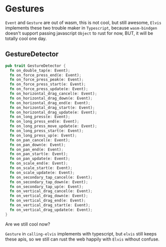# Gestures

`Event` and `Gesture` are out of wasm, this is not cool, but still awesome, `Elvis` implements these two trouble maker in `Typescript`, because `wasm-bindgen` doesn't support passing javascript `Object` to rust for now, BUT, it will be totally cool one day.

## GestureDetector
```rust
pub trait GestureDetector {
  fn on_double_tap(e: Event);
  fn on_force_press_end(e: Event);
  fn on_force_press_peak(e: Event);
  fn on_force_press_start(e: Event);
  fn on_force_press_update(e: Event);
  fn on_horizontal_drag_cancel(e: Event);
  fn on_horizontal_drag_down(e: Event);
  fn on_horizontal_drag_end(e: Event);
  fn on_horizontal_drag_start(e: Event);
  fn on_horizontal_drag_update(e: Event);
  fn on_long_press(e: Event);
  fn on_long_press_end(e: Event);
  fn on_long_press_move_update(e: Event);
  fn on_long_press_start(e: Event);
  fn on_long_press_up(e: Event);
  fn on_pan_cancel(e: Event);
  fn on_pan_down(e: Event);
  fn on_pan_end(e: Event);
  fn on_pan_start(e: Event);
  fn on_pan_update(e: Event);
  fn on_scale_end(e: Event);
  fn on_scale_start(e: Event);
  fn on_scale_update(e: Event);
  fn on_secondary_tap_cancel(e: Event);
  fn on_secondary_tap_down(e: Event);
  fn on_secondary_tap_up(e: Event);
  fn on_vertical_drag_cancel(e: Event);
  fn on_vertical_drag_down(e: Event);
  fn on_vertical_drag_end(e: Event);
  fn on_vertical_drag_start(e: Event);
  fn on_vertical_drag_update(e: Event);
}
```

Are we still cool now?

`Gesture` in `calling-elvis` implements with typescript, but `elvis` still keeps these apis, so we still can rust the web happily with `Elvis` without confuse.
